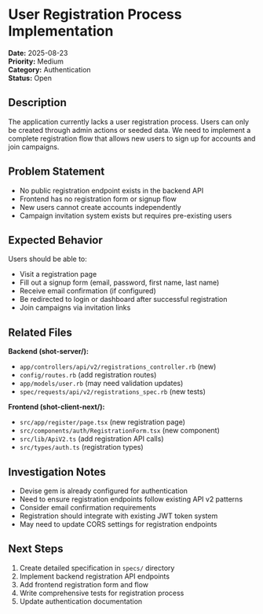 # User Registration Process Implementation

**Date:** 2025-08-23  
**Priority:** Medium  
**Category:** Authentication  
**Status:** Open  

## Description

The application currently lacks a user registration process. Users can only be created through admin actions or seeded data. We need to implement a complete registration flow that allows new users to sign up for accounts and join campaigns.

## Problem Statement

- No public registration endpoint exists in the backend API
- Frontend has no registration form or signup flow
- New users cannot create accounts independently
- Campaign invitation system exists but requires pre-existing users

## Expected Behavior

Users should be able to:
- Visit a registration page
- Fill out a signup form (email, password, first name, last name)
- Receive email confirmation (if configured)
- Be redirected to login or dashboard after successful registration
- Join campaigns via invitation links

## Related Files

**Backend (shot-server/):**
- `app/controllers/api/v2/registrations_controller.rb` (new)
- `config/routes.rb` (add registration routes)
- `app/models/user.rb` (may need validation updates)
- `spec/requests/api/v2/registrations_spec.rb` (new tests)

**Frontend (shot-client-next/):**
- `src/app/register/page.tsx` (new registration page)
- `src/components/auth/RegistrationForm.tsx` (new component)
- `src/lib/ApiV2.ts` (add registration API calls)
- `src/types/auth.ts` (registration types)

## Investigation Notes

- Devise gem is already configured for authentication
- Need to ensure registration endpoints follow existing API v2 patterns
- Consider email confirmation requirements
- Registration should integrate with existing JWT token system
- May need to update CORS settings for registration endpoints

## Next Steps

1. Create detailed specification in `specs/` directory
2. Implement backend registration API endpoints
3. Add frontend registration form and flow
4. Write comprehensive tests for registration process
5. Update authentication documentation